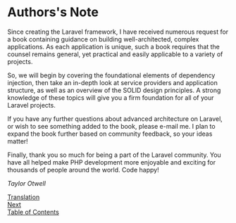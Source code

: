 # Authors's Note

Since creating the Laravel framework, I have received numerous request for a book containing guidance on building well-architected, complex applications. As each application is unique, such a book requires that the counsel remains general, yet practical and easily applicable to a variety of projects.

So, we will begin by covering the foundational elements of dependency injection, then take an in-depth look at service providers and application structure, as well as an overview of the SOLID design principles. A strong knowledge of these topics will give you a firm foundation for all of your Laravel projects.

If you have any further questions about advanced architecture on Laravel, or wish to see something added to the book, please e-mail me. I plan to expand the book further based on community feedback, so your ideas matter!

Finally, thank you so much for being a part of the Laravel community. You have all helped make PHP development more enjoyable and exciting for thousands of people around the world. Code happy!

*Taylor Otwell*

[Translation](作者的话.md)  
[Next](1.%20Dependency%20Injection/1.1.%20The%20Problem.md)  
[Table of Contents](Table%20of%20Contents.md)
